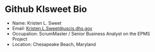# Github Klsweet Bio

- Name: Kristen L. Sweet
- Email: Kristen.L.Sweet@uscis.dhs.gov
- Occupation: ScrumMaster / Senior Business Analyst on the EPMS Project
- Location: Chesapeake Beach, Maryland
